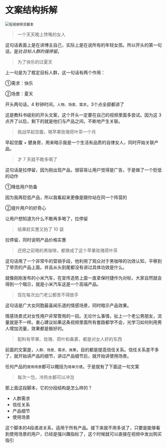 # 文案结构拆解

  

<img  src="https://shp-selfmedia-1257820375.cos.ap-shanghai.myqcloud.com/others/%E7%9F%AD%E8%A7%86%E9%A2%91%E5%B8%A6%E8%B4%A7%E8%84%9A%E6%9C%AC.jpg?q-sign-algorithm=sha1&q-ak=AKIDtn1afyGisUZW5BvZjB18VxbdufRylJPVxH7rEc0vEp2F-WgU5-o3HhlRdct99N2Q&q-sign-time=1712413632;1712417232&q-key-time=1712413632;1712417232&q-header-list=host&q-url-param-list=ci-process&q-signature=e1f1564081d57b5268311a1bd714a8baa7c40ef7&x-cos-security-token=nRTBYe7Rs6YLzTufboH75MJE8x5HMoMa68288118022af7fead5208c5f5826c4a_KQE_guOW6eRvBbZU4JvA2XqlYZ9egzaag9dUKxcx_N_bM6sT04C5nTh5v8MvVkrnhOEER0rViywfIyhm3kH4W7S9TTldLnZbwOO5PSoujv7_1J2qh4RsuiqLKWzq8dWZy4N00_mGcykD_CfQSrcPL9Pdpu_pwaRn_H1TFYzCwk2q3vveyhWNpoM6F54aEDt&ci-process=originImage" alt="短视频带货脚本"    style="zoom:80%;" />



>  一个天天晚上馋嘴的女人

这句话表面上是在讲博主自己，实际上是在说所有的年轻女孩。所以开头的第一句话，是对*目标人群的强停留*。

> 为了快乐的过夏天

上一句是为了框定目标人群，这一句话有两个作用：

①需求：快乐

②场景：夏天

开头两句话，4 秒钟时间，`人物、场景、需求`，3个点全部都讲了

这是教科书级别的开头文案，这个开头一定要在自己的视频里面多尝试。因为这 3 点齐了以后，剩下的就是他们与产品之间，不断地产生关联。

> 挑战早起空腹，喝苹果玫瑰荷叶茶一个月

早起空腹 + 健身房，用来暗示我是一个生活有品质的自律女人，同时开始关联产品。

> 才 7 天就不敢多喝了 
>

这句话是拉停留，因为刚出现产品，很容易让用户觉得是广告，于是做了一个贬低的动作

①降低用户防备

因为我再贬低产品，所以我看起来更像是跟你站在同一个阵营的

②提升用户的好奇心

让用户想知道为什么不敢再多喝了，拉停留

> 结果趁实惠又拍了 10 袋
>

拉停留，同时说明产品价格实惠

> 还把之前喝的黑咖啡，都换成了这个苹果玫瑰荷叶茶

这句话用了一个非常牛的营销手段，他利用了观众对于黑咖啡的功效认知，平移到了带货的产品上面。并且从头到尾都没有讲过具体功效是什么。

就像刚刚发布的小米汽车，在宣传造势上面一直拿保时捷作为对标，大家自然就会得到一个暗示，就是小米汽车这是一个高端产品。

> 现在每次出门老公都舍不得放手

这句话是广大女同胞最喜闻乐道的情感场景，同时暗示产品效果。

情感场景式对女性用户非常管用的一招。无论什么事情，扯上一个老公男朋友，流量就是不一样。衷心建议如果这条视频里面所有套路都学不会，光学习如何利用男人增加流量，效果都是极好的。

> 配料有苹果、玫瑰、荷叶和桑葚，都是对女人好的东西

前面的文案是，`人群、场景、需求、效果`，目的都是提高信任关系。信任关系差不多了，就开始讲产品的细节，讲过产品细节后，就开始讲使用场景。

任何产品的`使用场景`都可以概括为`简单方便`。于是就有了下面这一句文案

> 每次一包，冷热水都可以冲泡

 那上面这段脚本，它的分段结构是怎么样的？

-  人群需求
- 信任关系
- 产品细节
- 使用场景

这个脚本的4段递进关系，适用于所有产品。接下来就不用多说了，只要是能够看到使用场景的用户，已经是强兴趣指标了，这个时候就可以直接在视频中发出购买指引

